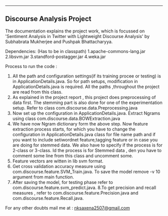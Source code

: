 
-------------------------------------------------------------------------------------------------------
Discourse Analysis Project
-------------------------------------------------------------------------------------------------------

The documentation explains the project work, which is focussed on 'Sentiment Analysis in
Twitter with Lightweight Discourse Analysis' by Subhabrata Mukherjee and Pushpak Bhattacharyya.

Dependencies: (Has to be in classpath)
1.apache-commons-lang.jar
2.libsvm.jar
3.standford-postagger.jar
4.weka.jar

Process to run the code :
1. All the path and configuration settings(if its training procee or testing) is in ApplicationDetails.java. So for path setups, modification 
   in ApplicationDetails.java is required. All the paths ,throughout the project are read from this class.
2. As explained in the project report , this project does preprocessing of data first. The stemming part is also done for one of the  	   		experimentation setup. Refer to class  com.discourse.data.Preprocessing.java
3. Now set up the configuration in ApplicationDetails.java. Extract Ngrams using class com.discourse.data.BOWExtraction.java
4. We have now Ngram dictionary form the above step. Now feature extraction process starts, for which you have to change the configuration in ApplicationDetails.java class for file name path and if you want to include setiwordnet feature,tagging feature or in case you are doing for stemmed data. We also have to specify if the process is for 2-class or 3-class. Id the process is for Stemmed data , den you have to comment some line from this class and uncomment some. 
5. Feature vectors are witten in lib svm format.
6. Get cross validation accuracy measure using com.discourse.feature.SVM_Train.java. To save the model remove -v 10 argument from main function.
7. After saving the model, for testing phase refer to com.discourse.feature.svm_predict.java.
8.To get precision and recall measures , refer to com.discourse.feature.Precision.java and com.discourse.feature.Recall.java.

For any other doubts mail me at : nksaxena2507@gmail.com

